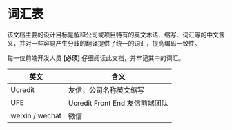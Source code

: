 # 词汇表

该文档主要的设计目标是解释公司或项目特有的英文术语、缩写、词汇等的中文含义，并对一些容易产生分歧的翻译提供了统一的词汇，提高编码一致性。

每一位前端开发人员 **[必须]** 仔细阅读此文档，并牢记其中的词汇。

| 英文 | 含义 |
|---|---|
| Ucredit | 友信，公司名称英文缩写 |
| UFE | Ucredit Front End 友信前端团队 |
| weixin / wechat | 微信 |

